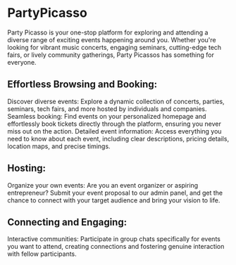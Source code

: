 # PartyPicasso
Party Picasso is your one-stop platform for exploring and attending a diverse range of exciting events happening around you. Whether you're looking for vibrant music concerts, engaging seminars, cutting-edge tech fairs, or lively community gatherings, Party Picassos has something for everyone.

## Effortless Browsing and Booking:

Discover diverse events: Explore a dynamic collection of concerts, parties, seminars, tech fairs, and more hosted by individuals and companies.
Seamless booking: Find events on your personalized homepage and effortlessly book tickets directly through the platform, ensuring you never miss out on the action.
Detailed event information: Access everything you need to know about each event, including clear descriptions, pricing details, location maps, and precise timings.

## Hosting:

Organize your own events: Are you an event organizer or aspiring entrepreneur? Submit your event proposal to our admin panel, and get the chance to connect with your target audience and bring your vision to life.

## Connecting and Engaging:

Interactive communities: Participate in group chats specifically for events you want to attend, creating connections and fostering genuine interaction with fellow participants.
